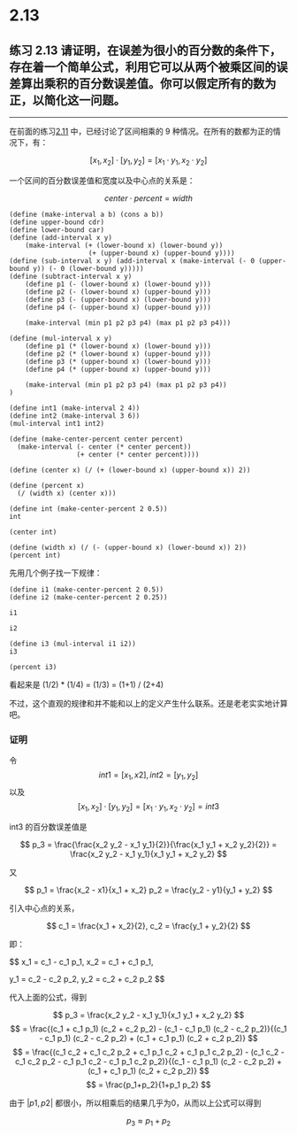 # 2.13

## 练习 2.13 请证明，在误差为很小的百分数的条件下，存在着一个简单公式，利用它可以从两个被乘区间的误差算出乘积的百分数误差值。你可以假定所有的数为正，以简化这一问题。

---

在前面的练习[2.11](https://sicp.jiwai.win/zh_cn/2.-%E6%9E%84%E9%80%A0%E6%95%B0%E6%8D%AE%E6%8A%BD%E8%B1%A1/2.11.html) 中，已经讨论了区间相乘的 9 种情况。在所有的数都为正的情况下，有：

$$
[x_1, x_2] \cdot [y_1, y_2] = [x_1\cdot y_1, x_2 \cdot y_2]
$$

一个区间的百分数误差值和宽度以及中心点的关系是：

$$
center \cdot percent = width
$$


```eval-scheme
(define (make-interval a b) (cons a b))
(define upper-bound cdr)
(define lower-bound car)
(define (add-interval x y) 
    (make-interval (+ (lower-bound x) (lower-bound y))
                    (+ (upper-bound x) (upper-bound y))))
(define (sub-interval x y) (add-interval x (make-interval (- 0 (upper-bound y)) (- 0 (lower-bound y)))))
(define (subtract-interval x y)
    (define p1 (- (lower-bound x) (lower-bound y)))
    (define p2 (- (lower-bound x) (upper-bound y)))
    (define p3 (- (upper-bound x) (lower-bound y)))
    (define p4 (- (upper-bound x) (upper-bound y)))
    
    (make-interval (min p1 p2 p3 p4) (max p1 p2 p3 p4)))

(define (mul-interval x y)
    (define p1 (* (lower-bound x) (lower-bound y)))
    (define p2 (* (lower-bound x) (upper-bound y)))
    (define p3 (* (upper-bound x) (lower-bound y)))
    (define p4 (* (upper-bound x) (upper-bound y)))

    (make-interval (min p1 p2 p3 p4) (max p1 p2 p3 p4))
)

(define int1 (make-interval 2 4))
(define int2 (make-interval 3 6))
(mul-interval int1 int2)
```

```eval-scheme
(define (make-center-percent center percent)
  (make-interval (- center (* center percent))
                 (+ center (* center percent))))

(define (center x) (/ (+ (lower-bound x) (upper-bound x)) 2))

(define (percent x)
  (/ (width x) (center x)))

(define int (make-center-percent 2 0.5))
int
```

```eval-scheme
(center int)
```

```eval-scheme
(define (width x) (/ (- (upper-bound x) (lower-bound x)) 2))
(percent int)
```

先用几个例子找一下规律：

```eval-scheme
(define i1 (make-center-percent 2 0.5))
(define i2 (make-center-percent 2 0.25))

i1
```

```eval-scheme
i2
```

```eval-scheme
(define i3 (mul-interval i1 i2))
i3
```

```eval-scheme
(percent i3)
```

看起来是 (1/2) * (1/4) = (1/3) = (1+1) / (2+4)

不过，这个直观的规律和并不能和以上的定义产生什么联系。还是老老实实地计算吧。

### 证明

令
$$
int1 = [x_1, x2], int2 = [y_1, y_2]
$$
以及
$$
[x_1, x_2] \cdot [y_1, y_2] = [x_1\cdot y_1, x_2 \cdot y_2] = int3
$$

int3 的百分数误差值是 

$$
p_3 = \frac{\frac{x_2 y_2 - x_1 y_1}{2}}{\frac{x_1 y_1 + x_2 y_2}{2}} 
 = \frac{x_2 y_2 - x_1 y_1}{x_1 y_1 + x_2 y_2}
$$

又

$$
p_1 = \frac{x_2 - x1}{x_1 + x_2}
p_2 = \frac{y_2 - y1}{y_1 + y_2}
$$

引入中心点的关系，

$$
c_1 = \frac{x_1 + x_2}{2}, 
c_2 = \frac{y_1 + y_2}{2}
$$

即：

$$
x_1 = c_1 - c_1 p_1, 
x_2 = c_1 + c_1 p_1, 

y_1 = c_2 - c_2 p_2, 
y_2 = c_2 + c_2 p_2
$$

代入上面的公式，得到

$$
p_3 = \frac{x_2 y_2 - x_1 y_1}{x_1 y_1 + x_2 y_2}
$$
$$
  = \frac{(c_1 + c_1 p_1) (c_2 + c_2 p_2) - (c_1 - c_1 p_1) (c_2 - c_2 p_2)}{(c_1 - c_1 p_1) (c_2 - c_2 p_2) + (c_1 + c_1 p_1) (c_2 + c_2 p_2)}
$$
$$
  = \frac{(c_1 c_2 + c_1 c_2 p_2 + c_1 p_1 c_2 + c_1 p_1 c_2 p_2) - (c_1 c_2 - c_1 c_2 p_2 - c_1 p_1 c_2 - c_1 p_1 c_2 p_2)}{(c_1 - c_1 p_1) (c_2 - c_2 p_2) + (c_1 + c_1 p_1) (c_2 + c_2 p_2)}
$$
$$
  = \frac{p_1+p_2}{1+p_1 p_2}
$$

由于 $| p1, p2|$ 都很小，所以相乘后的结果几乎为0，从而以上公式可以得到

$$
p_3 \approx p_1 + p_2
$$